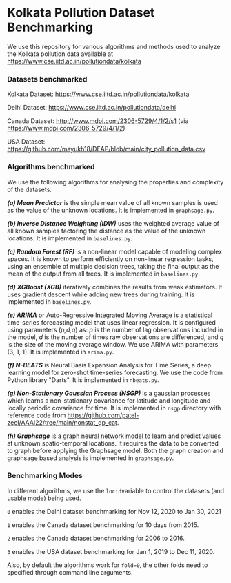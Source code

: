 # Kolkata Pollution Dataset Benchmarking

We use this repository for various algorithms and methods used to analyze the Kolkata pollution data available at 
https://www.cse.iitd.ac.in/pollutiondata/kolkata

### Datasets benchmarked

Kolkata Dataset: https://www.cse.iitd.ac.in/pollutiondata/kolkata

Delhi Dataset: https://www.cse.iitd.ac.in/pollutiondata/delhi

Canada Dataset: http://www.mdpi.com/2306-5729/4/1/2/s1 (via https://www.mdpi.com/2306-5729/4/1/2)

USA Dataset: https://github.com/mayukh18/DEAP/blob/main/city_pollution_data.csv

### Algorithms benchmarked

We use the following algorithms for analysing the properties and complexity of the datasets.

**_(a) Mean Predictor_** is the simple mean value of all known samples is used as the value of the unknown locations. It is implemented in `graphsage.py`.

**_(b) Inverse Distance Weighting (IDW)_** uses the weighted average value of all known samples factoring the distance as the value of the unknown locations. It is implemented in `baselines.py`.

**_(c) Random Forest (RF)_** is a non-linear model capable of modeling complex spaces. It is known to perform efficiently on non-linear regression tasks, using an ensemble of multiple decision trees, taking the final output as the mean of the output from all trees. It is implemented in `baselines.py`.

**_(d) XGBoost (XGB)_** iteratively combines the results from weak estimators. It uses gradient descent while adding new trees during training. It is implemented in `baselines.py`.

**_(e) ARIMA_** or Auto-Regressive Integrated Moving Average is a statistical time-series forecasting model that uses linear regression. 
It is configured using parameters (_p,d,q_) as: 
_p_ is the number of lag observations included in the model, 
_d_ is the number of times raw observations are differenced, 
and _q_ is the size of the moving average window. We use ARIMA with parameters (3, 1, 1). It is implemented in `arima.py`.

**_(f) N-BEATS_** is Neural Basis Expansion Analysis for Time Series, a deep learning model for zero-shot time-series forecasting. We use the code from Python library "Darts". It is implemented in `nbeats.py`.

**_(g) Non-Stationary Gaussian Process (NSGP)_** is a gaussian processes which learns a non-stationary covariance for latitude and longitude and locally periodic covariance for time. 
It is implemented in `nsgp` directory with reference code from https://github.com/patel-zeel/AAAI22/tree/main/nonstat_gp_cat.

**_(h) Graphsage_** is a graph neural network model to learn and predict values at unknown spatio-temporal locations. It requires the data to be converted to graph before applying the Graphsage model. Both the graph creation and graphsage based analysis is implemented in `graphsage.py`.

### Benchmarking Modes

In different algorithms, we use the `locid`variable to control the datasets (and usable mode) being used.

`0` enables the Delhi dataset benchmarking for Nov 12, 2020 to Jan 30, 2021

`1` enables the Canada dataset benchmarking for 10 days from 2015.

`2` enables the Canada dataset benchmarking for 2006 to 2016.

`3` enables the USA dataset benchmarking for Jan 1, 2019 to Dec 11, 2020.

Also, by default the algorithms work for `fold=0`, the other folds need to specified through command line arguments. 
